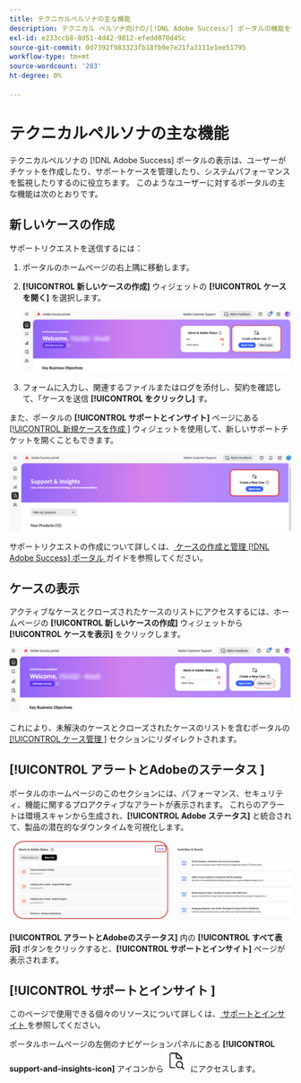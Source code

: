 ```yaml
---
title: テクニカルペルソナの主な機能
description: テクニカル ペルソナ向けの/[!DNL Adobe Success/] ポータルの機能を使用すると、ユーザーはサポート ケースの作成と管理、システムのパフォーマンスの監視、およびセキュリティと機能に関するアラートの追跡を行うことができます。
exl-id: e233ccb8-8d51-4d42-9812-efedd070d45c
source-git-commit: 0d7392f983323fb18fb9e7e21fa3111e1ee51795
workflow-type: tm+mt
source-wordcount: '283'
ht-degree: 0%

---
```


# テクニカルペルソナの主な機能

テクニカルペルソナの [!DNL Adobe Success] ポータルの表示は、ユーザーがチケットを作成したり、サポートケースを管理したり、システムパフォーマンスを監視したりするのに役立ちます。 このようなユーザーに対するポータルの主な機能は次のとおりです。

## 新しいケースの作成

サポートリクエストを送信するには：

1. ポータルのホームページの右上隅に移動します。
1. **[!UICONTROL 新しいケースの作成]** ウィジェットの **[!UICONTROL ケースを開く]** を選択します。

   ![create-a-new-case](/help/adobe-success-portal/assets/technical-persona-create-case.png)

1. フォームに入力し、関連するファイルまたはログを添付し、契約を確認して、「ケースを送信 **[!UICONTROL をクリックし]** す。

また、ポータルの **[!UICONTROL サポートとインサイト]** ページにある [[!UICONTROL  新規ケースを作成 ]](/help/adobe-success-portal/technical-persona/support-and-insights/support-and-insights-overview.md) ウィジェットを使用して、新しいサポートチケットを開くこともできます。

![create-case-from-support-and-insights-tab](/help/adobe-success-portal/assets/create-case-from-support-and-insights.png)

サポートリクエストの作成について詳しくは、[ ケースの作成と管理  [!DNL Adobe Success]  ポータル ](/help/adobe-success-portal/technical-persona/support-and-insights/create-and-manage-cases-in-the-adobe-success-portal.md) ガイドを参照してください。

## ケースの表示

アクティブなケースとクローズされたケースのリストにアクセスするには、ホームページの **[!UICONTROL 新しいケースの作成]** ウィジェットから **[!UICONTROL ケースを表示]** をクリックします。

![view-and-manage-existing-cases](/help/adobe-success-portal/assets/technical-persona-view-cases.png)

これにより、未解決のケースとクローズされたケースのリストを含むポータルの [[!UICONTROL  ケース管理 ]](/help/adobe-success-portal/technical-persona/support-and-insights/support-and-insights-overview.md#case-management) セクションにリダイレクトされます。

## [!UICONTROL  アラートとAdobeのステータス ]

ポータルのホームページのこのセクションには、パフォーマンス、セキュリティ、機能に関するプロアクティブなアラートが表示されます。 これらのアラートは環境スキャンから生成され、**[!UICONTROL Adobe ステータス]** と統合されて、製品の潜在的なダウンタイムを可視化します。

![alerts-and-adobe-status](/help/adobe-success-portal/assets/alerts-and-adobe-status.png)

**[!UICONTROL アラートとAdobeのステータス]** 内の **[!UICONTROL すべて表示]** ボタンをクリックすると、**[!UICONTROL サポートとインサイト]** ページが表示されます。

## [!UICONTROL  サポートとインサイト ]

このページで使用できる個々のリソースについて詳しくは、[ サポートとインサイト ](/help/adobe-success-portal/technical-persona/support-and-insights/support-and-insights-overview.md) を参照してください。

ポータルホームページの左側のナビゲーションパネルにある **[!UICONTROL support-and-insights-icon]** アイコンから ![ サポートとインサイト ](/help/adobe-success-portal/assets/support-and-insight-icon.png) にアクセスします。
